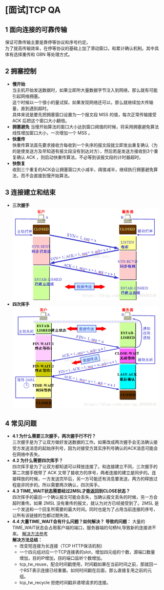 # [面试]TCP QA 
## 1 面向连接的可靠传输
保证可靠传输主要是靠停等协议和序号约定。  
为了提高传输效率，在停等协议的基础上加了滑动窗口，和累计确认机制。其中具体有选择重传和 GBN 等处理方式。
## 2 拥塞控制  
- **慢开始**  
当主机开始发送数据时，如果立即所大量数据字节注入到网络，那么就有可能引起网络拥塞。    
这个时候以一个很小的量试探，如果发现网络还可以，那么就继续加大传输量，直到遇到超时。    
具体来说是要先把拥塞窗口设置为一个报文段 MSS 的值，每次正常传输接受 ACK 后把这个窗口大小翻倍。     
- **拥塞避免** 
当慢开始算法的窗口大小达到窗口阈值的时候，将采用拥塞避免算法线性增加窗口大小，一次增加一个 MSS 。  
- **快重传**   
快重传算法首先要求接收方每收到一个失序的报文段就立即发出重复确认（为的是使发送方及早知道有报文段没有到达对方），然后若是发送方接收到3个重复确认 ACK ，则启动快重传算法，不必等到该报文段的计时器超时。  
- **快恢复**  
收到三个重复的ACK会让拥塞窗口大小减半，阈值减半，继续执行拥塞避免算法，而不会直接到慢开始算法。
## 3 连接建立和结束
- **三次握手**
![三次握手](images/3shake.png)   
- **四次挥手**
![四次挥手](images/4wave.png)
## 4 常见问题
- **4.1 为什么需要三次握手，两次握手行不行？**  
三次握手是为了让双方做好发送数据的工作。如果改成两次握手会无法确认接受方发送消息的起始序列号，因为对接受方其实序列号确认的ACK消息可能会在网络中丢失。  
- **4.2 为什么需要四次挥手？**  
四次挥手是为了让双方都知道可以释放连接了。和连接建立不同，三次握手的第二次握手既带了 ACK 又带了接收方的序号，两者连接的建立是同步的。连接释放的时候，一方发送完毕后，另一方可能还有消息要发送，两方的释放过程是非同步的。所以需要两次确认，四次挥手。
- **4.3 TIME_WAIT状态需要经过2MSL才能返回到CLOSE状态？**  
四次挥手的最后一个确认报文可能会丢失，当确认报文丢失的时候，另一方会超时重传。如果 2MSL 没有重传的报文，就认为对方已经接受到了。2MSL 是一个发送和一个回复所需要的最大时间。同时也是为了占用当前连接的序号，让所有该链接的包都过期失效。  
- **4.4 大量TIME_WAIT会有什么问题？如何解决？**
**导致的问题：** 大量的TIME_WAIT状态会占用客户端的端口，服务器端的句柄fd,导致新的连接进不来。
[解决方法参考](https://blog.csdn.net/qq100440110/article/details/52267708)  
**解决方法总结：**
    - 改变短连接为长连接（TCP HTTP保活机制）
    - 一个四元组对应一个TCP连接表的slot，增加四元组的个数，源端口数量增加，目的IP增加，目的端口监听个数增加。
    - tcp_tw_reuse，配合时间戳使用，时间戳如果在当前时间之前，那就回一个RST表示连接已经重置。如何时间戳在后面，那么直接复用之前的元组。
    - tcp_tw_recycle 拒绝时间戳非递增请求的连接。